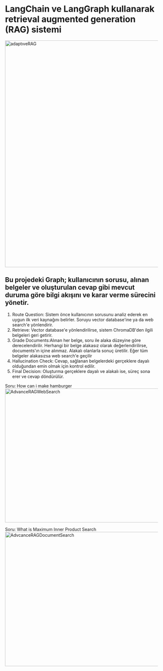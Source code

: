 # LangChain ve LangGraph kullanarak retrieval augmented generation (RAG) sistemi

<img width="1423" height="746" alt="adaptıveRAG" src="https://github.com/user-attachments/assets/a69b9dd3-52b8-43bb-aaea-3a2c2a64d6ef" />

## Bu projedeki Graph; kullanıcının sorusu, alınan belgeler ve oluşturulan cevap gibi mevcut duruma göre bilgi akışını ve karar verme sürecini yönetir.
  
1) Route Question: Sistem önce kullanıcının sorusunu analiz ederek en uygun ilk veri kaynağını belirler. Soruyu vector database'ine ya da web search'e yönlendirir.
2) Retrieve: Vector database'e yönlendirilirse, sistem ChromaDB'den ilgili belgeleri geri getirir.
3) Grade Documents:Alınan her belge, soru ile alaka düzeyine göre derecelendirilir. Herhangi bir belge alakasız olarak değerlendirilirse, documents'ın içine alınmaz. Alakalı olanlarla sonuç üretilir. Eğer tüm belgeler alakasızsa web search'e geçilir
4) Hallucination Check:  Cevap, sağlanan belgelerdeki gerçeklere dayalı olduğundan emin olmak için kontrol edilir.
5) Final Decision: Oluşturma gerçeklere dayalı ve alakalı ise, süreç sona erer ve cevap döndürülür.


Soru: How can i make hamburger
<img width="1112" height="441" alt="AdvanceRAGWebSearch" src="https://github.com/user-attachments/assets/24dabff4-0ff0-4ed3-9bc7-f728a923329f" />

Soru: What is Maximum Inner Product Search
<img width="1111" height="442" alt="AdvcanceRAGDocumentSearch" src="https://github.com/user-attachments/assets/664c137e-5343-490c-b7d2-d8495c3c7454" />
